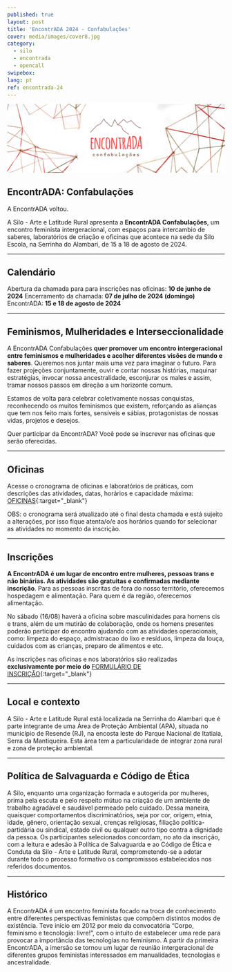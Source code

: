 ```yaml
---
published: true
layout: post
title: 'EncontrADA 2024 - Confabulações'
cover: media/images/cover8.jpg
category:
  - silo
  - encontrada
  - opencall
swipebox:
lang: pt
ref: encontrada-24
---
```


![Banner EncontrADA 2024](/media/images/banner_encontrada2024.jpg)

## **EncontrADA: Confabulações**

A EncontrADA voltou.

A Silo - Arte e Latitude Rural apresenta a **EncontrADA Confabulações**, um encontro feminista intergeracional, com espaços para intercambio de saberes, laboratórios de criação e oficinas que acontece na sede da Silo Escola, na Serrinha do Alambari, de 15 a 18 de agosto de 2024.

---

## **Calendário**

Abertura da chamada para para inscrições nas oficinas: **10 de junho de 2024**
Encerramento da chamada: **07 de julho de 2024 (domingo)**
EncontrADA: **15 e 18 de agosto de 2024**

---

## **Feminismos, Mulheridades e Interseccionalidade**

A EncontrADA Confabulações **quer promover um encontro intergeracional entre feminismos e mulheridades e acolher diferentes visões de mundo e saberes**. Queremos nos juntar mais uma vez para imaginar o futuro. Para fazer projeções conjuntamente, ouvir e contar nossas histórias, maquinar estratégias, invocar nossa ancestralidade, esconjurar os males e assim, tramar nossos passos em direção a um horizonte comum. 

Estamos de volta para celebrar coletivamente nossas conquistas, reconhecendo os muitos feminismos que existem,  reforçando as alianças que tem nos feito mais fortes, sensíveis e sábias, protagonistas de nossas vidas, projetos e desejos. 

Quer participar da EncontrADA? Você pode se inscrever nas oficinas que serão oferecidas. 

---

## **Oficinas**

Acesse o cronograma de oficinas e laboratórios de práticas, com descrições das atividades, datas, horários e capacidade máxima: [OFICINAS](https://docs.google.com/document/d/1z8dw46qX3H38XzzDSDl42IlLW9o894VJ2QXUTsW3MAs/edit?usp=sharing){:target="_blank"}

OBS: o cronograma será atualizado até o final desta chamada e está sujeito a alterações, por isso fique atenta/o/e aos horários quando for selecionar as atividades no momento da inscrição. 

---

## **Inscrições**

**A EncontrADA é um lugar de encontro entre mulheres, pessoas trans e não binárias. As atividades são gratuitas e confirmadas mediante inscrição**. Para as pessoas inscritas de fora do nosso território, oferecemos hospedagem e alimentação.  Para quem é da região, oferecemos alimentação. 

No sábado (16/08) haverá a oficina sobre masculinidades para homens cis e trans, além de um mutirão de colaboração, onde os homens presentes poderão participar do  encontro ajudando com as atividades operacionais, como: limpeza do espaço, admistracao do lixo e resíduos, limpeza da louça, cuidados com as crianças, preparo de alimentos e etc. 

As inscrições nas oficinas e nos laboratórios são realizadas **exclusivamente por meio do** [FORMULÁRIO DE INSCRIÇÃO](https://forms.gle/M7MQKYCxdpy9Qukr9){:target="_blank"}

---

## **Local e contexto**

A Silo - Arte e Latitude Rural está localizada na Serrinha do Alambari que é parte integrante de uma Área de Proteção Ambiental (APA), situada no município de Resende (RJ), na encosta leste do Parque Nacional de Itatiaia, Serra da Mantiqueira. Esta área tem a particularidade de integrar zona rural e zona de proteção ambiental. 

---

## **Política de Salvaguarda e Código de Ética**

A Silo, enquanto uma organização formada e autogerida por mulheres, prima pela escuta e pelo respeito mútuo na criação de um ambiente de trabalho agradável e saudável permeado pelo cuidado. Dessa maneira, quaisquer comportamentos discriminatórios, seja por cor, origem, etnia, idade, gênero, orientação sexual, crenças religiosas, filiação política-partidária ou sindical, estado civil ou qualquer outro tipo contra a dignidade da pessoa.
Os participantes selecionados concordam, no ato da inscrição, com a leitura e adesão à Política de Salvaguarda e ao Código de Ética e Conduta da Silo - Arte e Latitude Rural, comprometendo-se a adotar durante todo o processo formativo os compromissos estabelecidos nos referidos documentos.

---

## **Histórico**

A EncontrADA é um encontro feminista focado na troca de conhecimento entre diferentes perspectivas feministas que compõem distintos modos de existência. Teve início em 2012 por meio da convocatória “Corpo, feminismo e tecnologia: livre!”, com o intuito de estabelecer uma rede para provocar a importância das tecnologias no feminismo. A partir da primeira EncontrADA, a imersão se tornou um lugar de reunião intergeracional de diferentes grupos feministas interessados em manualidades, tecnologias e ancestralidade.
